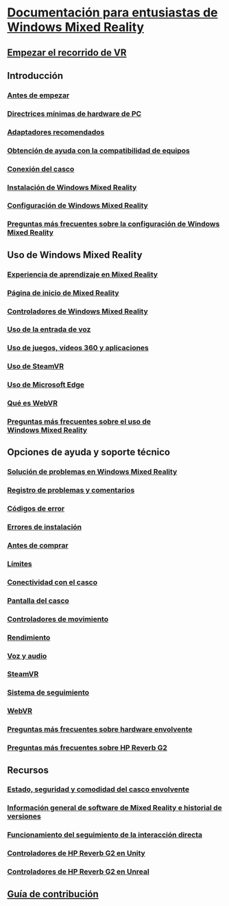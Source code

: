 # [Documentación para entusiastas de Windows Mixed Reality](index.yml)
## [Empezar el recorrido de VR](vr-journey.md)

## Introducción
### [Antes de empezar](before-you-start.md)
### [Directrices mínimas de hardware de PC](windows-mixed-reality-minimum-pc-hardware-compatibility-guidelines.md)
### [Adaptadores recomendados](recommended-adapters-for-windows-mixed-reality-capable-pcs.md)
### [Obtención de ayuda con la compatibilidad de equipos](get-help-with-pc-compatibility.md)
### [Conexión del casco](plug-in-your-headset.md)
### [Instalación de Windows Mixed Reality](install-windows-mixed-reality.md)
### [Configuración de Windows Mixed Reality](set-up-windows-mixed-reality.md)
### [Preguntas más frecuentes sobre la configuración de Windows Mixed Reality](wmr-setup-faq.yml)

## Uso de Windows Mixed Reality
### [Experiencia de aprendizaje en Mixed Reality](learn-mixed-reality.md)
### [Página de inicio de Mixed Reality](your-mixed-reality-home.md)
### [Controladores de Windows Mixed Reality](controllers-in-wmr.md)
### [Uso de la entrada de voz](using-speech-in-wmr.md)
### [Uso de juegos, vídeos 360 y aplicaciones](using-games-and-apps-in-windows-mixed-reality.md)
### [Uso de SteamVR](using-steamvr-with-windows-mixed-reality.md)
### [Uso de Microsoft Edge](using-microsoft-edge.md)
### [Qué es WebVR](webvr.md)
### [Preguntas más frecuentes sobre el uso de Windows Mixed Reality](using-wmr-faq.yml)

## Opciones de ayuda y soporte técnico
### [Solución de problemas en Windows Mixed Reality](troubleshooting-windows-mixed-reality.md)
### [Registro de problemas y comentarios](filing-feedback.md)
### [Códigos de error](error-codes.md)
### [Errores de instalación](installation_errors.md)
### [Antes de comprar](before-you-buy-faqs.md)
### [Límites](boundary-questions.md)
### [Conectividad con el casco](headset-connectivity.md)
### [Pantalla del casco](headset-display.md)
### [Controladores de movimiento](motion-controller-problems.md)
### [Rendimiento](performance-questions.md)
### [Voz y audio](speech-and-audio.md)
### [SteamVR](steamvr-questions.md)
### [Sistema de seguimiento](tracking.md)
### [WebVR](webvr-questions.md)
### [Preguntas más frecuentes sobre hardware envolvente](other-questions.md)
### [Preguntas más frecuentes sobre HP Reverb G2](reverbG2-faq.yml)

## Recursos
### [Estado, seguridad y comodidad del casco envolvente](wmr-health-safety-comfort.md)
### [Información general de software de Mixed Reality e historial de versiones](mixed-reality-software.md)
### [Funcionamiento del seguimiento de la interacción directa](tracking-system.md)
### [Controladores de HP Reverb G2 en Unity](/windows/mixed-reality/develop/unity/unity-reverb-g2-controllers)
### [Controladores de HP Reverb G2 en Unreal](/windows/mixed-reality/develop/unreal/unreal-reverb-g2-controllers)

## [Guía de contribución](contributing.md)
